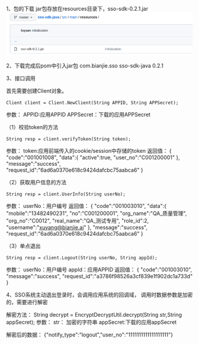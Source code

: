 1、包的下载
jar包存放在resources目录下，sso-sdk-0.2.1.jar
![img.png](img.png)

2、下载完成后pom中引入jar包
<dependency>
    <groupId>com.bianjie.sso</groupId>
    <artifactId>sso-sdk-java</artifactId>
    <version>0.2.1</version>
</dependency>

3、接口调用

首先需要创建Client对象。

    Client client = Client.NewClient(String APPID, String APPSecret);
参数：
    APPID:应用APPID
    APPSecret：下载的应用APPSecret

（1）校验token的方法

    String resp = client.verifyToken(String token);
参数：
    token:应用前端传入的cookie/session中存储的token
返回值：
    {
    "code":"001001008",
    "data":{
        "active":true,
        "user_no":"C001200001"
        },
    "message":"success",
    "request_id":"6ad6a0370e618c9424dafcbc75aabca6"
    }

（2）获取用户信息的方法

    String resp = client.UserInfo(String userNo);
参数：
    userNo：用户编号
返回值：
    {
    "code":"001003010",
    "data":{
        "mobile":"13482490231",
        "no":"C001200001",
        "org_name":"QA_质量管理",
        "org_no":"C0012",
        "real_name":"QA_测试专用",
        "role_id":2,
        "username":"xuyang@bianjie.ai"
        },
    "message":"success",
    "request_id":"6ad6a0370e618c9424dafcbc75aabca6"
    }

（3）单点退出

    String resp = client.Logout(String userNo, String appId);  
参数：
    userNo：用户编号
    appId：应用APPID
返回值：
    {
    "code":"001003010",
    "message":"success",
    "request_id":"a3786f98526a3cf839e1f902dc1a733d"
    }

4、SSO系统主动退出登录时，会调用应用系统的回调域， 调用时数据参数是加密的，需要进行解密

解密方法：
String decrypt = EncryptDecryptUtil.decrypt(String str,String appSecret);
参数：
str： 加密的字符串
appSecret:下载的应用appSecret

解密后的数据：
{"notify_type":"logout","user_no":"1111111111111111111"}